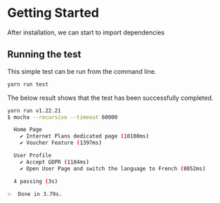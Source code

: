 # Getting Started

After installation, we can start to import dependencies

## Running the test

This simple test can be run from the command line.

```sh
yarn run test
```

The below result shows that the test has been successfully completed.

```sh
yarn run v1.22.21
$ mocha --recursive --timeout 60000

  Home Page
    ✔ Internet Plans dedicated page (10108ms)
    ✔ Voucher Feature (1397ms)

  User Profile
    ✔ Accept GDPR (1184ms)
    ✔ Open User Page and switch the language to French (8052ms)

  4 passing (3s)

✨  Done in 3.79s.
```